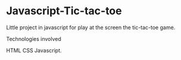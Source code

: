 # Javascript-Tic-tac-toe

Little project in javascript for play at the screen the tic-tac-toe game. 

Technologies involved

HTML
CSS
Javascript.
